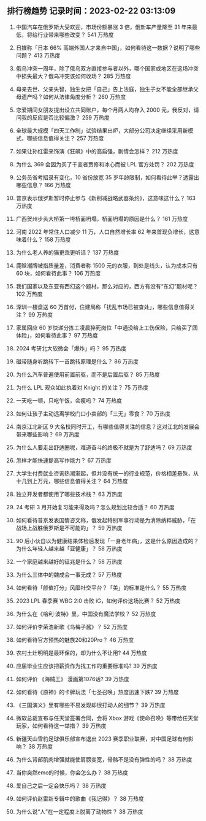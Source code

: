 
## 排行榜趋势 记录时间：2023-02-22 03:13:09
  
  1. 中国汽车在俄罗斯大受欢迎，市场份额暴涨 3 倍，俄新车产量降至 31 年来最低，将给行业带来哪些改变？ 541 万热度
    
  2. 日媒称「日本 66% 高端外国人才来自中国」，如何看待这一数据？说明了哪些问题？ 413 万热度
    
  3. 俄乌冲突一周年，除了俄乌双方直接参与者以外，哪个国家或地区在这场冲突中损失最大？俄乌冲突该如何收场？ 285 万热度
    
  4. 母亲去世、父亲失智，独生女把「自己」告上法庭，独生子女不能全部继承父母遗产吗？如何从法律角度分析？ 260 万热度
    
  5. 恋爱期间女朋友提出设立共同账户，每个月两人均存入 2000 元，我反对，请问我的反应是否比较偏激？ 259 万热度
    
  6. 全球最大规模「四天工作制」试验结果出炉，大部分公司决定继续采用新模式，哪些信息值得关注？ 257 万热度
    
  7. 如果让孙红雷来饰演《狂飙》中的高启强，剧情会怎样？ 212 万热度
    
  8. 为什么 369 会因为买了千变者贾修和冰心而被 LPL 官方处罚？ 202 万热度
    
  9. 公务员省考招录有变化，10 省份放宽 35 岁年龄限制，如何看待此举？透露出哪些信息？ 166 万热度
    
  10. 普京表示俄罗斯暂时停止参与《新削减战略武器条约》，这意味这什么？ 163 万热度
    
  11. 广西贺州步头大桥第一垮桥面坍塌，桥面坍塌的原因是什么？ 161 万热度
    
  12. 河南 2022 年常住人口减少 11 万，人口自然增长率 62 年来首现负增长，这意味着什么？ 158 万热度
    
  13. 为什么老人养的猫更乖更听话？ 137 万热度
    
  14. 鹿晗潮牌被指质量差，消费者称 1500 元的衣服，到处是线头，认为成本只有 60 块，如何看待此事？ 106 万热度
    
  15. 我们国家以及东亚有西幻这个题材，那么对应的，西方有没有“东幻”题材呢？ 102 万热度
    
  16. 深圳一楼盘送 60 万首付，住建局称「扰乱市场已被查处」，哪些信息值得关注？ 99 万热度
    
  17. 家属回应 60 岁快递分拣工凌晨猝死岗位「中通没给上工伤保险，只给买了团体险」，如何看待此事？ 97 万热度
    
  18. 2024 考研北大软微会「爆炸」吗？ 95 万热度
    
  19. 磁带随身听跳转下一首跳转原理是什么？ 86 万热度
    
  20. 为什么汽车普遍使用前置前驱，而不是后置后驱？ 85 万热度
    
  21. 为什么 LPL 观众如此执着对 Knight 的关注？ 75 万热度
    
  22. 一天吃一顿，只吃午饭，会瘦吗？ 74 万热度
    
  23. 如何让孩子主动远离学校门口小卖部的「三无」零食？ 70 万热度
    
  24. 南京江北新区 9 大名校同时开工，有哪些值得关注的信息？这对江北的发展会带来哪些影响？ 69 万热度
    
  25. 为什么人要走出舒适圈呢，难道奋斗的终极不就是为了舒适吗？ 69 万热度
    
  26. 怎样才能快速提高写作能力？ 67 万热度
    
  27. 大学生付费就业咨询热潮渐起，但并没有统一的行业规范，价格相差悬殊，从十几到上万元，哪些信息值得关注？ 64 万热度
    
  28. 独立开发者都使用了哪些技术栈？ 63 万热度
    
  29. 24 考研 3 月开始复习能来得及吗？怎么规划比较合适？ 60 万热度
    
  30. 如何看待普京发表国情咨文称，俄发起特别军事行动是为消除纳粹威胁，「在战场上战胜俄罗斯是不可能的」？ 59 万热度
    
  31. 90 后小伙自以为健康结果体检后发现「一身老年病」，这是什么原因造成的？为什么年轻人越来越「亚健康」？ 58 万热度
    
  32. 一个家庭越来越好的征兆是什么？ 58 万热度
    
  33. 为什么三体中的魏成会一事无成？ 57 万热度
    
  34. 如何看待「颜值打分」风靡社交平台？「美」的标准是什么？ 55 万热度
    
  35. 2023 LPL 春季赛 WBG 2:0 击败 iG，如何评价这场比赛？ 52 万热度
    
  36. 为什么在《哈利·波特》里，中国没有魔法学校？ 52 万热度
    
  37. 如何评价李荣浩新歌《乌梅子酱》？ 52 万热度
    
  38. 如何看待官方预热的魅族20和20Pro？ 46 万热度
    
  39. 农村土灶明明是最环保的，却为什么不让用? 44 万热度
    
  40. 应届毕业生应该把薪资作为找工作的重要标准吗? 39 万热度
    
  41. 如何评价 《海贼王》 漫画第1076话? 39 万热度
    
  42. 如何看待《原神》的卡牌玩法「七圣召唤」热度迅速下跌? 39 万热度
    
  43. 《三国演义》里有哪些不易发现却很打动人的细节？ 39 万热度
    
  44. 微软总裁宣布与任天堂签署合同，会将 Xbox 游戏《使命召唤》等带给任天堂玩家，如何看待这一举措？ 39 万热度
    
  45. 新疆天山雪豹足球俱乐部宣布退出 2023 赛季职业联赛，对中国足球有何影响？ 38 万热度
    
  46. 为什么背部肌肉增强就能使肩膀变宽，骨骼不是没有弹性的吗？ 38 万热度
    
  47. 当你突然emo的时候，你会怎么办？ 38 万热度
    
  48. 爱自己之后一定会快乐吗？ 38 万热度
    
  49. 如何评价赵雷新专辑中的歌曲《我记得》？ 38 万热度
    
  50. 为什么说“人”在一定程度上脱离了动物性？ 38 万热度
    